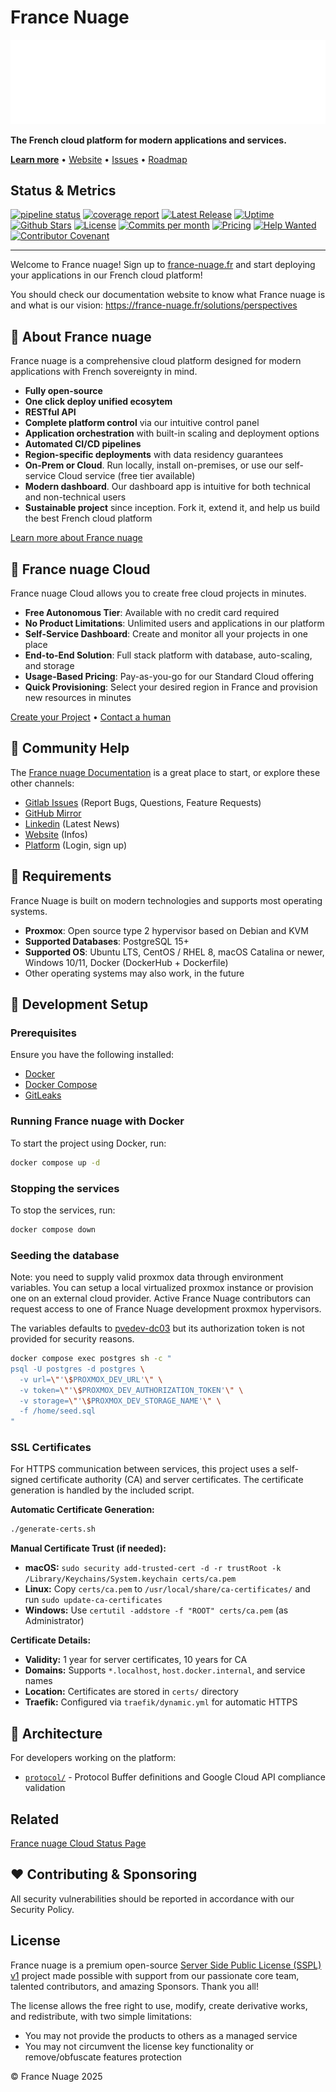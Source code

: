 # France Nuage

![France nuage Logo](./mediakit/logo/animated-logo.gif)

**The French cloud platform for modern applications and services.**

[**Learn more**](https://france-nuage.fr) • [Website](https://france-nuage.fr) •
[Issues](https://gitlab.com/groups/getbunker-france-nuage/france-nuage/-/issues)
• [Roadmap](https://gitlab.com/groups/getbunker-france-nuage/france-nuage/-/milestones)

## Status & Metrics

[![pipeline status](https://gitlab.com/getbunker-france-nuage/france-nuage/plateforme/badges/master/pipeline.svg)](https://gitlab.com/getbunker-france-nuage/france-nuage/plateforme/-/commits/master)
[![coverage report](https://gitlab.com/getbunker-france-nuage/france-nuage/plateforme/badges/master/coverage.svg)](https://gitlab.com/getbunker-france-nuage/france-nuage/plateforme/-/commits/master)
[![Latest Release](https://gitlab.com/getbunker-france-nuage/france-nuage/plateforme/-/badges/release.svg)](https://gitlab.com/getbunker-france-nuage/france-nuage/plateforme/-/releases)
[![Uptime](https://uptime.betterstack.com/status-badges/v1/monitor/es5i.svg)](https://status.france-nuage.fr/)
[![Github Stars](https://img.shields.io/github/stars/France-Nuage/plateforme)](https://github.com/France-Nuage/plateforme)
[![License](https://img.shields.io/badge/license-SSPL-purple)](https://gitlab.com/getbunker-france-nuage/france-nuage/plateforme/-/blob/master/LICENCE)
[![Commits per month](https://img.shields.io/github/commit-activity/m/France-Nuage/plateforme)](https://gitlab.com/getbunker-france-nuage/france-nuage/plateforme/-/graphs/master)
[![Pricing](https://img.shields.io/badge/Pricing-Free-brightgreen)](https://france-nuage.fr/)
[![Help Wanted](https://img.shields.io/badge/Help%20Wanted-Contribute-blue)](https://gitlab.com/groups/getbunker-france-nuage/france-nuage/-/issues/?sort=milestone_due_desc&state=opened&first_page_size=100)
[![Contributor Covenant](https://img.shields.io/badge/Contributor%20Covenant-1.4-purple)](https://contributor-covenant.org/version/1/4/code-of-conduct/)

---

Welcome to France nuage! Sign up to [france-nuage.fr](https://france-nuage.fr/)
and start deploying your applications in our French cloud platform!

You should check our documentation website to know what France nuage is and what
is our vision: <https://france-nuage.fr/solutions/perspectives>

## 🐓 About France nuage

France nuage is a comprehensive cloud platform designed for modern applications
with French sovereignty in mind.

- **Fully open-source**
- **One click deploy unified ecosytem**
- **RESTful API**
- **Complete platform control** via our intuitive control panel
- **Application orchestration** with built-in scaling and deployment options
- **Automated CI/CD pipelines**
- **Region-specific deployments** with data residency guarantees
- **On-Prem or Cloud**. Run locally, install on-premises, or use our self-service
Cloud service (free tier available)
- **Modern dashboard**. Our dashboard app is intuitive for both technical and
non-technical users
- **Sustainable project** since inception. Fork it, extend it, and help us build
the best French cloud platform

[Learn more about France nuage](https://france-nuage.fr/entreprise/a-propos)

## 🚀 France nuage Cloud

France nuage Cloud allows you to create free cloud projects in minutes.

- **Free Autonomous Tier**: Available with no credit card required
- **No Product Limitations**: Unlimited users and applications in our platform
- **Self-Service Dashboard**: Create and monitor all your projects in one place
- **End-to-End Solution**: Full stack platform with database, auto-scaling, and storage
- **Usage-Based Pricing**: Pay-as-you-go for our Standard Cloud offering
- **Quick Provisioning**: Select your desired region in France and provision new
resources in minutes

[Create your Project](https://plateforme.france-nuage.fr/auth/login) •
[Contact a human](mailto:contact@france-nuage.fr)

## 🤔 Community Help

The [France nuage Documentation](https://france-nuage.fr/support/documentation)
is a great place to start, or explore these other channels:

- [Gitlab Issues](https://gitlab.com/groups/getbunker-france-nuage/france-nuage/-/issues/?sort=milestone_due_desc&state=opened&first_page_size=100)
(Report Bugs, Questions, Feature Requests)
- [GitHub Mirror](https://github.com/France-Nuage/plateforme)
- [Linkedin](https://www.linkedin.com/company/france-nuage) (Latest News)
- [Website](https://france-nuage.fr/) (Infos)
- [Platform](https://plateforme.france-nuage.fr/auth/login) (Login, sign up)

## 📌 Requirements

France Nuage is built on modern technologies and supports most operating systems.

- **Proxmox**: Open source type 2 hypervisor based on Debian and KVM
- **Supported Databases**: PostgreSQL 15+
- **Supported OS**: Ubuntu LTS, CentOS / RHEL 8, macOS Catalina or newer, Windows
10/11, Docker (DockerHub + Dockerfile)
- Other operating systems may also work, in the future

## 🚧 Development Setup

### Prerequisites

Ensure you have the following installed:

- [Docker](https://docs.docker.com/get-docker/)
- [Docker Compose](https://docs.docker.com/compose/install/)
- [GitLeaks](https://github.com/gitleaks/gitleaks)

### Running France nuage with Docker

To start the project using Docker, run:

```sh
docker compose up -d
```

### Stopping the services

To stop the services, run:

```sh
docker compose down
```

### Seeding the database

Note: you need to supply valid proxmox data through environment variables. You
can setup a local virtualized proxmox instance or provision one on an external
cloud provider. Active France Nuage contributors can request access to one of
France Nuage development proxmox hypervisors.

The variables defaults to [pvedev-dc03](https://pvedev-dc03-internal.france-nuage.fr)
but its authorization token is not provided for security reasons.

```sh
docker compose exec postgres sh -c "
psql -U postgres -d postgres \
  -v url=\"'\$PROXMOX_DEV_URL'\" \
  -v token=\"'\$PROXMOX_DEV_AUTHORIZATION_TOKEN'\" \
  -v storage=\"'\$PROXMOX_DEV_STORAGE_NAME'\" \
  -f /home/seed.sql
"
```

### SSL Certificates

For HTTPS communication between services, this project uses a self-signed certificate authority (CA) and server certificates. The certificate generation is handled by the included script.

**Automatic Certificate Generation:**
```bash
./generate-certs.sh
```

**Manual Certificate Trust (if needed):**
- **macOS:** `sudo security add-trusted-cert -d -r trustRoot -k /Library/Keychains/System.keychain certs/ca.pem`
- **Linux:** Copy `certs/ca.pem` to `/usr/local/share/ca-certificates/` and run `sudo update-ca-certificates`
- **Windows:** Use `certutil -addstore -f "ROOT" certs/ca.pem` (as Administrator)

**Certificate Details:**
- **Validity:** 1 year for server certificates, 10 years for CA
- **Domains:** Supports `*.localhost`, `host.docker.internal`, and service names
- **Location:** Certificates are stored in `certs/` directory
- **Traefik:** Configured via `traefik/dynamic.yml` for automatic HTTPS

## 📁 Architecture

For developers working on the platform:

- [`protocol/`](./protocol/README.md) - Protocol Buffer definitions and Google
Cloud API compliance validation

## Related

[France nuage Cloud Status Page](https://status.france-nuage.fr/)

## ❤️ Contributing & Sponsoring

All security vulnerabilities should be reported in accordance with our Security Policy.

## License

France nuage is a premium open-source [Server Side Public License (SSPL) v1](./LICENCE)
project made possible with support from our passionate core team, talented
contributors, and amazing Sponsors. Thank you all!

The license allows the free right to use, modify, create derivative works, and
redistribute, with two simple limitations:

- You may not provide the products to others as a managed service
- You may not circumvent the license key functionality or remove/obfuscate
features protection

© France Nuage 2025
